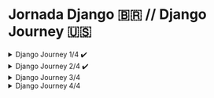 # Jornada Django 🇧🇷 // Django Journey 🇺🇸

<details>
<summary> Django Journey 1/4 ✔️</summary>

## DJANGO: TEMPLATES E BOAS PRÁTICAS 🇧🇷 // DJANGO: TEMPLATES AND GOOD PRACTICES 🇺🇸 
![image](https://github.com/parisi18/all-django/assets/66031419/4de3ccb5-401c-4b75-97fa-b2aff2d66463)
![image](https://github.com/parisi18/all-django/assets/66031419/b6f4e669-d857-405b-85fe-7561a0ec7e19)
![image](https://github.com/parisi18/all-django/assets/66031419/d06ad606-a775-4446-9d69-1e4d16218fc0)
![image](https://github.com/parisi18/all-django/assets/66031419/8e6202d0-a8c4-4f94-9bba-d11ebe9bd705)

</details>

<details>
<summary> Django Journey 2/4 ✔️</summary>

## DJANGO: PERSISTÊNCIA DE DADOS E ADMIN 🇧🇷 // DJANGO: DATA PERSISTENCE AND ADMIN 🇺🇸 
![image](https://github.com/parisi18/all-django/assets/66031419/b8d0405c-f249-40a2-8806-a846755aa902)
![image](https://github.com/parisi18/all-django/assets/66031419/784d856c-6a10-43c7-b2f9-7bcb9bc6baaa)
![image](https://github.com/parisi18/all-django/assets/66031419/1bbc11f6-6970-49af-9967-16d3603557e8)
![image](https://github.com/parisi18/all-django/assets/66031419/2ff1d66f-a16e-45e9-b08c-9104d85592f4)

</details>

<details>
<summary> Django Journey 3/4 </summary>

## DJANGO: PT-BR 🇧🇷 // DJANGO: EN-US 🇺🇸 

</details>

</details>

<details>
<summary> Django Journey 4/4 </summary>

## DJANGO: PT-BR 🇧🇷 // DJANGO: EN-US 🇺🇸 

</details>
